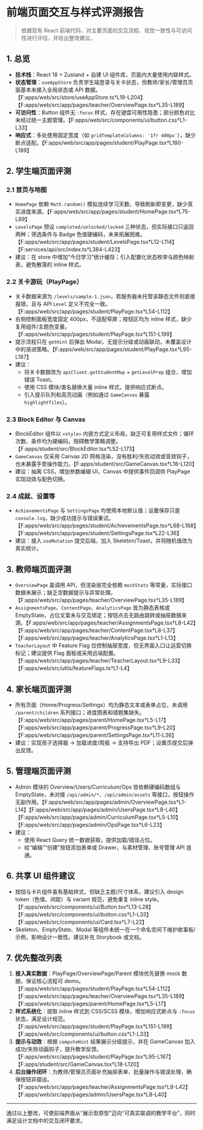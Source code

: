 # 前端页面交互与样式评测报告

> 依据现有 React 前端代码，对主要页面的交互流程、视觉一致性与可访问性进行评估，并给出整改建议。

## 1. 总览

* **技术栈**：React 18 + Zustand + 自建 UI 组件库，页面内大量使用内联样式。
* **状态管理**：`useAppStore` 负责学生端登录与关卡状态，但教师/家长/管理员页面基本未接入全局状态或 API 数据。【F:apps/web/src/store/useAppStore.ts†L19-L204】【F:apps/web/src/app/pages/teacher/OverviewPage.tsx†L35-L189】
* **可访问性**：Button 组件无 `:focus` 样式，存在键盘可用性隐患；部分颜色对比未经过统一主题管理。【F:apps/web/src/components/ui/button.css†L1-L33】
* **响应式**：多处使用固定宽度（如 `gridTemplateColumns: '1fr 400px'`），缺少断点适配。【F:apps/web/src/app/pages/student/PlayPage.tsx†L180-L189】

## 2. 学生端页面评测

### 2.1 首页与地图

* `HomePage` 依赖 `Math.random()` 模拟连续学习天数，导致刷新即变更，缺少真实进度来源。【F:apps/web/src/app/pages/student/HomePage.tsx†L75-L89】
* `LevelsPage` 预设 `completed/unlocked/locked` 三种状态，但实际接口只返回两种；筛选条件与 Badge 色值硬编码，未来拓展困难。【F:apps/web/src/app/pages/student/LevelsPage.tsx†L12-L114】【F:services/api/src/index.ts†L384-L423】
* 建议：在 store 中增加“今日学习”统计缓存；引入配置化状态枚举与颜色映射表，避免散落的 inline 样式。

### 2.2 关卡游玩（PlayPage）

* 关卡数据来源为 `/levels/sample-1.json`，若服务器未托管该静态文件则直接报错，且与 API `Level` 定义不完全一致。【F:apps/web/src/app/pages/student/PlayPage.tsx†L54-L112】
* 右侧控制面板宽度固定 400px，不适配窄屏；按钮区均为 inline 样式，缺少复用组件/主题色变量。【F:apps/web/src/app/pages/student/PlayPage.tsx†L151-L199】
* 提示流程只在 `getHint` 后弹出 Modal，无提示分级或动画联动，未覆盖设计中的渐进策略。【F:apps/web/src/app/pages/student/PlayPage.tsx†L95-L187】
* 建议：
  * 将关卡数据改为 `apiClient.getStudentMap` + `getLevelPrep` 组合，增加错误 Toast。
  * 使用 CSS 模块/类名替换大量 inline 样式，提供响应式断点。
  * 引入提示队列和高亮动画（例如通过 `GameCanvas` 暴露 `highlightTiles`）。

### 2.3 Block Editor 与 Canvas

* BlockEditor 组件以 `<style>` 内嵌方式定义布局，缺乏可复用样式文件；循环次数、条件均为硬编码，阻碍教学策略调整。【F:apps/student/src/BlockEditor.tsx†L52-L173】
* `GameCanvas` 仅采用 Canvas 2D 网格渲染，没有胜利/失败动效或音效钩子，也未暴露手势操作能力。【F:apps/student/src/GameCanvas.tsx†L18-L120】
* 建议：抽离 CSS，增加参数编辑 UI，Canvas 中提供事件回调供 PlayPage 实现动效与配色切换。

### 2.4 成就、设置等

* `AchievementsPage` 与 `SettingsPage` 均使用本地默认值；设置保存只是 `console.log`，缺少成功提示与错误重试。【F:apps/web/src/app/pages/student/AchievementsPage.tsx†L68-L168】【F:apps/web/src/app/pages/student/SettingsPage.tsx†L22-L36】
* 建议：接入 `useMutation` 提交后端，加入 Skeleton/Toast，并将随机值改为真实统计。

## 3. 教师端页面评测

* `OverviewPage` 虽调用 API，但渲染层完全依赖 `mockStats` 等常量，实际接口数据未展示；缺乏空数据提示与异常处理。【F:apps/web/src/app/pages/teacher/OverviewPage.tsx†L35-L189】
* `AssignmentsPage`、`ContentPage`、`AnalyticsPage` 皆为静态表格或 EmptyState，占位文案未与交互绑定；按钮点击无路由跳转或抽屉数据来源。【F:apps/web/src/app/pages/teacher/AssignmentsPage.tsx†L8-L42】【F:apps/web/src/app/pages/teacher/ContentPage.tsx†L8-L37】【F:apps/web/src/app/pages/teacher/AnalyticsPage.tsx†L1-L13】
* `TeacherLayout` 中 Feature Flag 仅控制抽屉宽度，但无界面入口让运营切换标记；建议提供 Flag 面板或采用远端配置。【F:apps/web/src/app/pages/teacher/TeacherLayout.tsx†L9-L33】【F:apps/web/src/utils/featureFlags.ts†L1-L4】

## 4. 家长端页面评测

* 所有页面（Home/Progress/Settings）均为静态文本或表单占位，未调用 `/parent/children` 系列接口；进度图表和错题集缺失。【F:apps/web/src/app/pages/parent/HomePage.tsx†L5-L17】【F:apps/web/src/app/pages/parent/ProgressPage.tsx†L9-L20】【F:apps/web/src/app/pages/parent/SettingsPage.tsx†L11-L36】
* 建议：实现孩子选择器 → 加载进度/周报 → 支持导出 PDF；设置页提交后弹出反馈。

## 5. 管理端页面评测

* Admin 模块的 Overview/Users/Curriculum/Ops 皆依赖硬编码数组与 EmptyState，未对接 `/api/admin/*`、`/api/admin/assets` 等接口，按钮操作无副作用。【F:apps/web/src/app/pages/admin/OverviewPage.tsx†L1-L14】【F:apps/web/src/app/pages/admin/UsersPage.tsx†L8-L40】【F:apps/web/src/app/pages/admin/CurriculumPage.tsx†L5-L10】【F:apps/web/src/app/pages/admin/OpsPage.tsx†L6-L23】
* 建议：
  * 使用 React Query 统一数据获取，提供加载/错误占位。
  * 给“编辑”“创建”按钮添加表单或 Drawer，与素材管理、账号管理 API 连通。

## 6. 共享 UI 组件建议

* 按钮与卡片组件虽有基础样式，但缺乏主题/尺寸体系，建议引入 design token（色值、间距）与 variant 规范，避免重复 inline style。【F:apps/web/src/components/ui/Button.tsx†L13-L28】【F:apps/web/src/components/ui/button.css†L1-L33】【F:apps/web/src/components/ui/Card.tsx†L7-L22】
* Skeleton、EmptyState、Modal 等组件未统一在一个命名空间下维护故事板/示例，影响设计一致性。建议补充 Storybook 或文档。

## 7. 优先整改列表

1. **接入真实数据**：PlayPage/OverviewPage/Parent 模块优先替换 mock 数据，保证核心流程可 demo。【F:apps/web/src/app/pages/student/PlayPage.tsx†L54-L112】【F:apps/web/src/app/pages/teacher/OverviewPage.tsx†L35-L189】【F:apps/web/src/app/pages/parent/HomePage.tsx†L5-L17】
2. **样式系统化**：提取 inline 样式到 CSS/SCSS 模块，增加响应式断点与 `:focus` 状态，满足设计规范。【F:apps/web/src/app/pages/student/PlayPage.tsx†L151-L199】【F:apps/web/src/components/ui/button.css†L1-L33】
3. **提示与动效**：根据 `computeHint` 结果展示分级提示，并在 GameCanvas 加入成功/失败动画钩子，提升教学反馈。【F:apps/web/src/app/pages/student/PlayPage.tsx†L95-L187】【F:apps/student/src/GameCanvas.tsx†L18-L120】
4. **后台操作闭环**：为教师/管理员页面补充抽屉表单、批量操作与错误处理，确保按钮非摆设。【F:apps/web/src/app/pages/teacher/AssignmentsPage.tsx†L8-L42】【F:apps/web/src/app/pages/admin/UsersPage.tsx†L8-L40】

---

通过以上整改，可使前端界面从“展示型原型”迈向“可真实联调的教学平台”，同时满足设计文档中的交互闭环要求。
